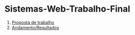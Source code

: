 # Sistemas-Web-Trabalho-Final

1. [Proposta de trabalho](./Proposta.md)
2. [Andamento/Resultados](./Versao-final.md)
